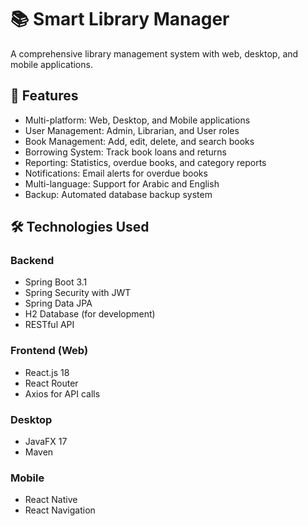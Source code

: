 # 📚 Smart Library Manager

A comprehensive library management system with web, desktop, and mobile applications.

## 🌟 Features

- Multi-platform: Web, Desktop, and Mobile applications
- User Management: Admin, Librarian, and User roles
- Book Management: Add, edit, delete, and search books
- Borrowing System: Track book loans and returns
- Reporting: Statistics, overdue books, and category reports
- Notifications: Email alerts for overdue books
- Multi-language: Support for Arabic and English
- Backup: Automated database backup system

## 🛠️ Technologies Used

### Backend
- Spring Boot 3.1
- Spring Security with JWT
- Spring Data JPA
- H2 Database (for development)
- RESTful API

### Frontend (Web)
- React.js 18
- React Router
- Axios for API calls

### Desktop
- JavaFX 17
- Maven

### Mobile
- React Native
- React Navigation
